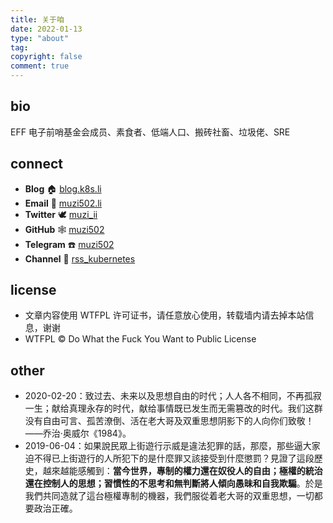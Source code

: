 ```yaml
---
title: 关于咱
date: 2022-01-13
type: "about"
tag:
copyright: false
comment: true
---
```


## bio

EFF 电子前哨基金会成员、素食者、低端人口、搬砖社畜、垃圾佬、SRE

## connect

- **Blog** 🏠 [blog.k8s.li](https://blog.k8s.li)
- **Email** 📧 [muzi502.li](mailto:muzi502.li@@gmail.com)
- **Twitter** 🕊 [muzi_ii](https://twitter.com/muzi_ii)
- **GitHub** 🕸 [muzi502](https://github.com/muzi502)
- **Telegram** ☎️ [muzi502](https://telegram.me/muzi502)
- **Channel** 📣 [rss_kubernetes](https://tg.k8s.li/)

## license

- 文章内容使用 WTFPL 许可证书，请任意放心使用，转载墙内请去掉本站信息，谢谢
- WTFPL © Do What the Fuck You Want to Public License

## other

- 2020-02-20：致过去、未来以及思想自由的时代；人人各不相同，不再孤寂一生；献给真理永存的时代，献给事情既已发生而无需篡改的时代。我们这群没有自由可言、孤苦潦倒、活在老大哥及双重思想阴影下的人向你们致敬！——乔治·奥威尔《1984》。
- 2019-06-04：如果說民眾上街遊行示威是違法犯罪的話，那麼，那些逼大家迫不得已上街遊行的人所犯下的是什麼罪又該接受到什麼懲罰？見證了這段歷史，越來越能感觸到：**當今世界，專制的權力還在奴役人的自由；極權的統治還在控制人的思想；習慣性的不思考和無判斷將人傾向愚昧和自我欺騙**。於是我們共同造就了這台極權專制的機器，我們服從着老大哥的双重思想，一切都要政治正確。
